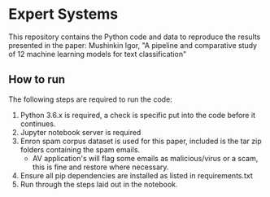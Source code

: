 # Expert Systems
This repository contains the Python code and data to reproduce the results presented in the paper: Mushinkin Igor, "A pipeline and comparative study of 12 machine learning models for text classification"

## How to run
The following steps are required to run the code:

1) Python 3.6.x is required, a check is specific put into the code before it continues.
2) Jupyter notebook server is required
3) Enron spam corpus dataset is used for this paper, included is the tar zip folders containing the spam emails.
    * AV application's will flag some emails as malicious/virus or a scam, this is fine and restore where necessary.
4) Ensure all pip dependencies are installed as listed in requirements.txt
5) Run through the steps laid out in the notebook.
